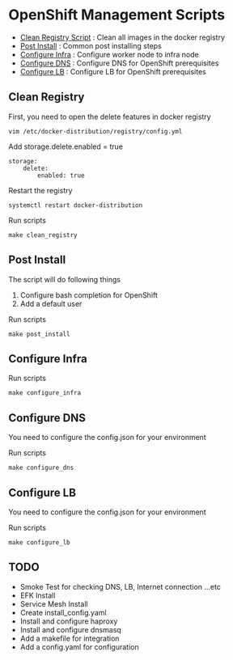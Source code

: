 # OpenShift Management Scripts
* [Clean Registry Script](https://github.com/CCChou/ocp_management_scripts#clean-registry) : Clean all images in the docker registry
* [Post Install](https://github.com/CCChou/ocp_management_scripts#post-install) : Common post installing steps
* [Configure Infra](https://github.com/CCChou/ocp_management_scripts#configure-infra) : Configure worker node to infra node
* [Configure DNS](https://github.com/CCChou/ocp_management_scripts#configure-dns) : Configure DNS for OpenShift prerequisites
* [Configure LB](https://github.com/CCChou/ocp_management_scripts#configure-lb) : Configure LB for OpenShift prerequisites

## Clean Registry
First, you need to open the delete features in docker registry
```
vim /etc/docker-distribution/registry/config.yml
```

Add storage.delete.enabled = true
```
storage:
    delete:
        enabled: true
```

Restart the registry
```
systemctl restart docker-distribution
```

Run scripts
```
make clean_registry
```

## Post Install

The script will do following things
1. Configure bash completion for OpenShift
2. Add a default user

Run scripts
```
make post_install
```

## Configure Infra

Run scripts
```
make configure_infra
```

## Configure DNS

You need to configure the config.json for your environment

Run scripts
```
make configure_dns
```

## Configure LB

You need to configure the config.json for your environment

Run scripts
```
make configure_lb
```

## TODO
* Smoke Test for checking DNS, LB, Internet connection ...etc
* EFK Install
* Service Mesh Install
* Create install_config.yaml
* Install and configure haproxy
* Install and configure dnsmasq
* Add a makefile for integration
* Add a config.yaml for configuration
